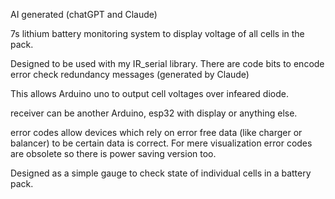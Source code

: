 AI generated (chatGPT and Claude)

7s lithium battery monitoring system to display voltage of all cells in the pack.

Designed to be used with my IR_serial library.
There are code bits to encode error check redundancy messages (generated by Claude)

This allows Arduino uno to output cell voltages over infeared diode.

receiver can be another Arduino, esp32 with display or anything else. 

error codes allow devices which rely on error free data (like charger or balancer) to be certain data is correct. 
For mere visualization error codes are obsolete so there is power saving version too.

Designed as a simple gauge to check state of individual cells in a battery pack. 

